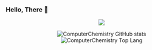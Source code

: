 ### Hello, There 🐧
<p align="center">
  <a href="https://skillicons.dev">
    <img src="https://skillicons.dev/icons?i=emacs,git,linux,c,cpp" />
     </a>
  </p>
  
<div align="center">
  <img src="https://github-readme-stats.vercel.app/api?username=ComputerChemistry&show_icons=true&theme=gruvbox" alt="ComputerChemistry GitHub stats">
</div>

<div align ="center"> 
  <img src="https://github-readme-stats.vercel.app/api/top-langs/?username=ComputerChemistry&theme=gruvbox" alt="ComputerChemistry Top Lang">
</div>
